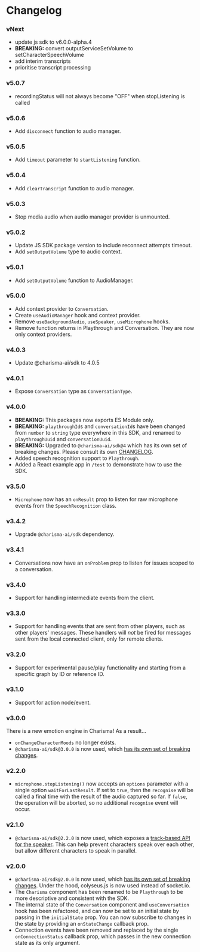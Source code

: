 # Changelog

### vNext

- update js sdk to v6.0.0-alpha.4
- **BREAKING:** convert outputServiceSetVolume to setCharacterSpeechVolume
- add interim transcripts
- prioritise transcript processing

### v5.0.7

- recordingStatus will not always become "OFF" when stopListening is called

### v5.0.6

- Add `disconnect` function to audio manager.

### v5.0.5

- Add `timeout` parameter to `startListening` function.

### v5.0.4

- Add `clearTranscript` function to audio manager.

### v5.0.3

- Stop media audio when audio manager provider is unmounted.

### v5.0.2

- Update JS SDK package version to include reconnect attempts timeout.
- Add `setOutputVolume` type to audio context.

### v5.0.1

- Add `setOutputVolume` function to AudioManager.

### v5.0.0

- Add context provider to `Conversation`.
- Create `useAudioManager` hook and context provider.
- Remove `useBackgroundAudio`, `useSpeaker`, `useMicrophone` hooks.
- Remove function returns in Playthrough and Conversation. They are now only context providers.

### v4.0.3

- Update @charisma-ai/sdk to 4.0.5

### v4.0.1

- Expose `Conversation` type as `ConversationType`.

### v4.0.0

- **BREAKING:** This packages now exports ES Module only.
- **BREAKING:** `playthroughId`s and `conversationId`s have been changed from `number` to `string` type everywhere in this SDK, and renamed to `playthroughUuid` and `conversationUuid`.
- **BREAKING:** Upgraded to `@charisma-ai/sdk@4` which has its own set of breaking changes. Please consult its own [CHANGELOG](https://github.com/charisma-ai/charisma-react/blob/main/CHANGELOG.md).
- Added speech recognition support to `Playthrough`.
- Added a React example app in `/test` to demonstrate how to use the SDK.

### v3.5.0

- `Microphone` now has an `onResult` prop to listen for raw microphone events from the `SpeechRecognition` class.

### v3.4.2

- Upgrade `@charisma-ai/sdk` dependency.

### v3.4.1

- Conversations now have an `onProblem` prop to listen for issues scoped to a conversation.

### v3.4.0

- Support for handling intermediate events from the client.

### v3.3.0

- Support for handling events that are sent from other players, such as other players' messages. These handlers will _not_ be fired for messages sent from the local connected client, only for remote clients.

### v3.2.0

- Support for experimental pause/play functionality and starting from a specific graph by ID or reference ID.

### v3.1.0

- Support for action node/event.

### v3.0.0

There is a new emotion engine in Charisma! As a result...

- `onChangeCharacterMoods` no longer exists.
- `@charisma-ai/sdk@3.0.0` is now used, which [has its own set of breaking changes](https://github.com/charisma-ai/charisma-sdk-js).

### v2.2.0

- `microphone.stopListening()` now accepts an `options` parameter with a single option `waitForLastResult`. If set to `true`, then the `recognise` will be called a final time with the result of the audio captured so far. If `false`, the operation will be aborted, so no additional `recognise` event will occur.

### v2.1.0

- `@charisma-ai/sdk@2.2.0` is now used, which exposes a [track-based API for the speaker](https://github.com/charisma-ai/charisma-sdk-js#speaker). This can help prevent characters speak over each other, but allow different characters to speak in parallel.

### v2.0.0

- `@charisma-ai/sdk@2.0.0` is now used, which [has its own set of breaking changes](https://github.com/charisma-ai/charisma-sdk-js). Under the hood, colyseus.js is now used instead of socket.io.
- The `Charisma` component has been renamed to be `Playthrough` to be more descriptive and consistent with the SDK.
- The internal state of the `Conversation` component and `useConversation` hook has been refactored, and can now be set to an initial state by passing in the `initialState` prop. You can now subscribe to changes in the state by providing an `onStateChange` callback prop.
- Connection events have been removed and replaced by the single `onConnectionStatus` callback prop, which passes in the new connection state as its only argument.

